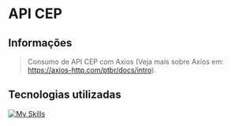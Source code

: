 # API CEP
## Informações
> Consumo de API CEP com Axios (Veja mais sobre Axios em: https://axios-http.com/ptbr/docs/intro).

## Tecnologias utilizadas
[![My Skills](https://skillicons.dev/icons?i=js,html,css,webpack,vscode)](https://skillicons.dev)
